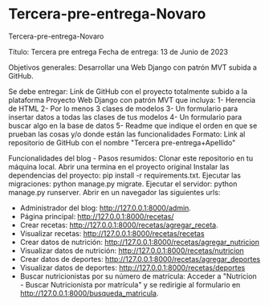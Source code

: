 # Tercera-pre-entrega-Novaro
Tercera-pre-entrega-Novaro

Título: Tercera pre entrega
Fecha de entrega: 13 de Junio de 2023

Objetivos generales:
Desarrollar una Web Django con patrón MVT subida a GitHub.

Se debe entregar: 
Link de GitHub con el proyecto totalmente subido a la plataforma
Proyecto Web Django con patrón MVT que incluya:
	1- Herencia de HTML
	2- Por lo menos 3 clases de modelos
	3- Un formulario para insertar datos a todas las clases de tus modelos
	4- Un formulario para buscar algo en la base de datos
	5- Readme que indique el orden en que se prueban las cosas y/o donde están las funcionalidades
Formato:
Link al repositorio de GitHub con el nombre "Tercera pre-entrega+Apellido"

Funcionalidades del blog - Pasos resumidos: 
Clonar este repositorio en tu máquina local.
Abrir una termina en el proyecto original 
Instalar las dependencias del proyecto: pip install -r requirements.txt.
Ejecutar las migraciones: python manage.py migrate.
Ejecutar el servidor: python manage.py runserver.
Abrir en un navegador las siguientes urls:
- Administrador del blog: http://127.0.0.1:8000/admin.
- Página principal: http://127.0.0.1:8000/recetas/
- Crear recetas: http://127.0.0.1:8000/recetas/agregar_receta.
- Visualizar recetas: http://127.0.0.1:8000/recetas/recetas
- Crear datos de nutrición: http://127.0.0.1:8000/recetas/agregar_nutricion
- Visualizar datos de nutrición: http://127.0.0.1:8000/recetas/nutricion
- Crear datos de deportes: http://127.0.0.1:8000/recetas/agregar_deportes
- Visualizar datos de deportes: http://127.0.0.1:8000/recetas/deportes
- Buscar nutricionistas por su número de matrícula: Acceder a "Nutricion - Buscar Nutricionista por matrícula" y se redirigie al formulario en http://127.0.0.1:8000/busqueda_matricula.
